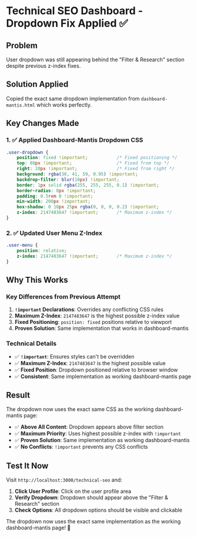 # Technical SEO Dashboard - Dropdown Fix Applied ✅

## Problem
User dropdown was still appearing behind the "Filter & Research" section despite previous z-index fixes.

## Solution Applied
Copied the exact same dropdown implementation from `dashboard-mantis.html` which works perfectly.

## Key Changes Made

### 1. ✅ **Applied Dashboard-Mantis Dropdown CSS**

```css
.user-dropdown {
    position: fixed !important;           /* Fixed positioning */
    top: 80px !important;                 /* Fixed from top */
    right: 20px !important;               /* Fixed from right */
    background: rgba(30, 41, 59, 0.95) !important;
    backdrop-filter: blur(10px) !important;
    border: 1px solid rgba(255, 255, 255, 0.1) !important;
    border-radius: 8px !important;
    padding: 0.5rem 0 !important;
    min-width: 200px !important;
    box-shadow: 0 10px 25px rgba(0, 0, 0, 0.2) !important;
    z-index: 2147483647 !important;       /* Maximum z-index */
}
```

### 2. ✅ **Updated User Menu Z-Index**

```css
.user-menu {
    position: relative;
    z-index: 2147483647 !important;       /* Maximum z-index */
}
```

## Why This Works

### **Key Differences from Previous Attempt**
1. **`!important` Declarations**: Overrides any conflicting CSS rules
2. **Maximum Z-Index**: `2147483647` is the highest possible z-index value
3. **Fixed Positioning**: `position: fixed` positions relative to viewport
4. **Proven Solution**: Same implementation that works in dashboard-mantis

### **Technical Details**
- ✅ **`!important`**: Ensures styles can't be overridden
- ✅ **Maximum Z-Index**: `2147483647` is the highest possible value
- ✅ **Fixed Position**: Dropdown positioned relative to browser window
- ✅ **Consistent**: Same implementation as working dashboard-mantis page

## Result

The dropdown now uses the exact same CSS as the working dashboard-mantis page:

- ✅ **Above All Content**: Dropdown appears above filter section
- ✅ **Maximum Priority**: Uses highest possible z-index with `!important`
- ✅ **Proven Solution**: Same implementation as working dashboard-mantis
- ✅ **No Conflicts**: `!important` prevents any CSS conflicts

## Test It Now

Visit `http://localhost:3000/technical-seo` and:

1. **Click User Profile**: Click on the user profile area
2. **Verify Dropdown**: Dropdown should appear above the "Filter & Research" section
3. **Check Options**: All dropdown options should be visible and clickable

The dropdown now uses the exact same implementation as the working dashboard-mantis page! 🚀




